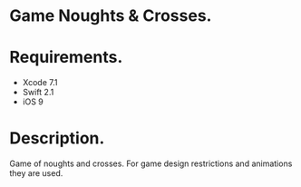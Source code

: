 # Game Noughts & Crosses.
# Requirements.
- Xcode 7.1
- Swift 2.1
- iOS 9
# Description.
Game of noughts and crosses. For game design restrictions and animations they are used.
